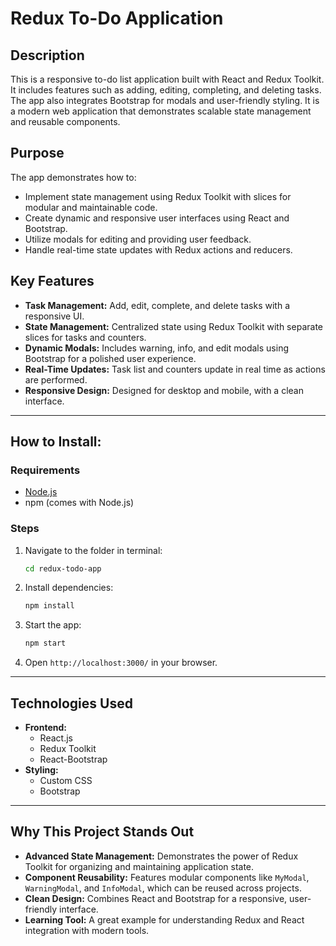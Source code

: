 # Redux To-Do Application

## Description

This is a responsive to-do list application built with React and Redux Toolkit. It includes features such as adding, editing, completing, and deleting tasks. The app also integrates Bootstrap for modals and user-friendly styling. It is a modern web application that demonstrates scalable state management and reusable components.

## Purpose

The app demonstrates how to:

-   Implement state management using Redux Toolkit with slices for modular and maintainable code.
-   Create dynamic and responsive user interfaces using React and Bootstrap.
-   Utilize modals for editing and providing user feedback.
-   Handle real-time state updates with Redux actions and reducers.

## Key Features

-   **Task Management:** Add, edit, complete, and delete tasks with a responsive UI.
-   **State Management:** Centralized state using Redux Toolkit with separate slices for tasks and counters.
-   **Dynamic Modals:** Includes warning, info, and edit modals using Bootstrap for a polished user experience.
-   **Real-Time Updates:** Task list and counters update in real time as actions are performed.
-   **Responsive Design:** Designed for desktop and mobile, with a clean interface.

---

## How to Install:

### Requirements

-   [Node.js](https://nodejs.org/)
-   npm (comes with Node.js)

### Steps

1. Navigate to the folder in terminal:

    ```bash
    cd redux-todo-app
    ```

2. Install dependencies:

    ```bash
    npm install
    ```

3. Start the app:

    ```bash
    npm start
    ```

4. Open `http://localhost:3000/` in your browser.

---

## Technologies Used

-   **Frontend:**
    -   React.js
    -   Redux Toolkit
    -   React-Bootstrap
-   **Styling:**
    -   Custom CSS
    -   Bootstrap

---

## Why This Project Stands Out

-   **Advanced State Management:** Demonstrates the power of Redux Toolkit for organizing and maintaining application state.
-   **Component Reusability:** Features modular components like `MyModal`, `WarningModal`, and `InfoModal`, which can be reused across projects.
-   **Clean Design:** Combines React and Bootstrap for a responsive, user-friendly interface.
-   **Learning Tool:** A great example for understanding Redux and React integration with modern tools.
